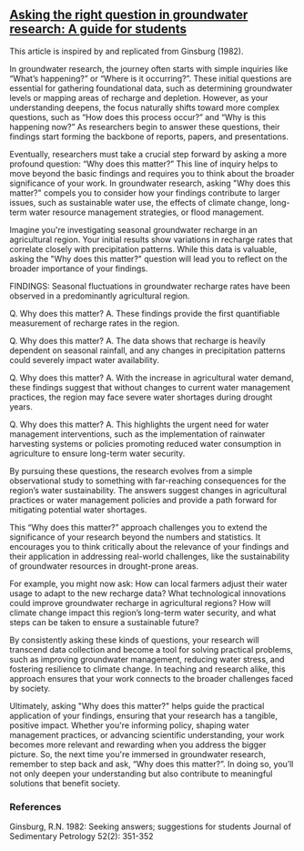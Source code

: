 ## [Asking the right question in groundwater research: A guide for students](https://aselshall.github.io/rm/m05/so-what)
This article is inspired by and replicated from Ginsburg (1982).

In groundwater research, the journey often starts with simple inquiries like “What’s happening?” or “Where is it occurring?”. These initial questions are essential for gathering foundational data, such as determining groundwater levels or mapping areas of recharge and depletion. However, as your understanding deepens, the focus naturally shifts toward more complex questions, such as “How does this process occur?” and “Why is this happening now?” As researchers begin to answer these questions, their findings start forming the backbone of reports, papers, and presentations.

Eventually, researchers must take a crucial step forward by asking a more profound question: “Why does this matter?” This line of inquiry helps to move beyond the basic findings and requires you to think about the broader significance of your work. In groundwater research, asking "Why does this matter?" compels you to consider how your findings contribute to larger issues, such as sustainable water use, the effects of climate change, long-term water resource management strategies, or flood management. 

Imagine you're investigating seasonal groundwater recharge in an agricultural region. Your initial results show variations in recharge rates that correlate closely with precipitation patterns. While this data is valuable, asking the "Why does this matter?" question will lead you to reflect on the broader importance of your findings.

FINDINGS:
Seasonal fluctuations in groundwater recharge rates have been observed in a predominantly agricultural region.

Q. Why does this matter?
A. These findings provide the first quantifiable measurement of recharge rates in the region.

Q. Why does this matter?
A. The data shows that recharge is heavily dependent on seasonal rainfall, and any changes in precipitation patterns could severely impact water availability.

Q. Why does this matter?
A. With the increase in agricultural water demand, these findings suggest that without changes to current water management practices, the region may face severe water shortages during drought years.

Q. Why does this matter?
A. This highlights the urgent need for water management interventions, such as the implementation of rainwater harvesting systems or policies promoting reduced water consumption in agriculture to ensure long-term water security.

By pursuing these questions, the research evolves from a simple observational study to something with far-reaching consequences for the region’s water sustainability. The answers suggest changes in agricultural practices or water management policies and provide a path forward for mitigating potential water shortages.

This “Why does this matter?” approach challenges you to extend the significance of your research beyond the numbers and statistics. It encourages you to think critically about the relevance of your findings and their application in addressing real-world challenges, like the sustainability of groundwater resources in drought-prone areas.

For example, you might now ask: How can local farmers adjust their water usage to adapt to the new recharge data? What technological innovations could improve groundwater recharge in agricultural regions? How will climate change impact this region’s long-term water security, and what steps can be taken to ensure a sustainable future?

By consistently asking these kinds of questions, your research will transcend data collection and become a tool for solving practical problems, such as improving groundwater management, reducing water stress, and fostering resilience to climate change. In teaching and research alike, this approach ensures that your work connects to the broader challenges faced by society.

Ultimately, asking "Why does this matter?" helps guide the practical application of your findings, ensuring that your research has a tangible, positive impact. Whether you're informing policy, shaping water management practices, or advancing scientific understanding, your work becomes more relevant and rewarding when you address the bigger picture. So, the next time you're immersed in groundwater research, remember to step back and ask, “Why does this matter?”. In doing so, you’ll not only deepen your understanding but also contribute to meaningful solutions that benefit society.

### References   
Ginsburg, R.N. 1982: Seeking answers; suggestions for students Journal of Sedimentary Petrology 52(2): 351-352 
